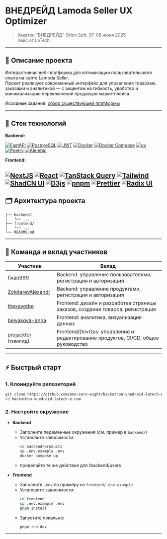 # ВНЕДРЕЙД Lamoda Seller UX Optimizer

> Хакатон "ВНЕДРЕЙД" Orion Soft, 07-08 июня 2025  
> Кейс от LaTech

---

## 📝 Описание проекта

Интерактивная веб-платформа для оптимизации пользовательского опыта на сайте Lamoda Seller.  
Проект реализует современный интерфейс для управления товарами, заказами и аналитикой — с акцентом на гибкость, удобство
и минимализацию переключений продавцов маркетплейса.

Исходные задания: [обзор существующей платформы](https://rutube.ru/video/58985673d2858fa058d0cbe67c891434/)

---

## 🚀 Стек технологий

**Backend:**

[![FastAPI][FastAPI]][FastAPI-url]
[![PostgreSQL][Postgres]][Postgres-url]
[![JWT][JWT]][JWT-url]
[![Docker][Docker]][Docker-url]
[![Docker Compose][Docker-Compose]][Docker-Compose-url]
[![uv][uv]][uv-url]
[![Poetry][Poetry]][Poetry-url]
[![Alembic][Alembic]][Alembic-url]

**Frontend:**

[![NextJS][Nextjs]][Next-url]
[![React][React]][React-url]
[![TanStack Query][react-query]][rq-url]
[![Tailwind][Tailwind CSS]][Tailwind-url]
[![ShadCN UI][Shadcnui]][shadcn-url]
[![D3js][D3js]][D3js-url]
[![pnpm][pnpm]][pnpm-url]
[![Prettier][prettier]][prettier-url]
[![Radix UI][RadixUI]][Radix-url]
---

## 🗂️ Архитектура проекта

```text
├── backend/
│   └── ...
├── frontend/
│   └── ...
└── README.md
```

---

## 👥 Команда и вклад участников

| Участник                                                        | Вклад                                                                            |
|------------------------------------------------------------------|----------------------------------------------------------------------------------|
| [fivan999](https://github.com/fivan999)                          | Backend: управление пользователями, регистрация и авторизация                     |
| [ZolotarevAlexandr](https://github.com/ZolotarevAlexandr)        | Backend: управление продуктами, регистрация и авторизация                        |
| [thexayotbe](https://github.com/thexayotbe)                      | Frontend: дизайн и разработка страницы заказов, создание товаров, регистрация    |
| [belyakova-anna](https://github.com/belyakova-anna)              | Frontend: аналитика, визуализация данных                                         |
| [projacktor](https://github.com/projacktor) (тимлид)             | Frontend/DevOps: управление и редактирование продуктов, CI/CD, общее руководство |

---

## ⚡ Быстрый старт

### 1. Клонируйте репозиторий

```bash
git clone https://github.com/one-zero-eight/hackathon-vnedraid-latech-e-com.git
cd hackathon-vnedraid-latech-e-com
```

### 2. Настройте окружение

- **Backend**
    - Заполните переменные окружения (см. пример в `backend/`)
    - Установите зависимости:
      ```bash
      cd backend/products
      cp .env.example .env
      docker compose up
      ```
    - проделайте те же действия для /backend/users


- **Frontend**
    - Заполните `.env` по примеру из `frontend/.env.example`
    - Установите зависимости:
      ```bash
      cd frontend
      cp .env.example .env
      pnpm install
      ```
    - Запустите локально:
      ```bash
      pnpm run dev
      ```

---

<!-- Бейджи -->

[FastAPI]: https://img.shields.io/badge/FastAPI-009688?style=for-the-badge&logo=fastapi&logoColor=white

[FastAPI-url]: https://fastapi.tiangolo.com/

[Postgres]: https://img.shields.io/badge/PostgreSQL-336791?style=for-the-badge&logo=postgresql&logoColor=white

[Postgres-url]: https://www.postgresql.org/

[JWT]: https://img.shields.io/badge/JWT-black?style=for-the-badge&logo=JSON%20web%20tokens

[JWT-url]: https://jwt.io/

[Docker]: https://img.shields.io/badge/Docker-2496ED?style=for-the-badge&logo=docker&logoColor=white

[Docker-url]: https://www.docker.com/

[Docker-Compose]: https://img.shields.io/badge/Docker_Compose-2496ED?style=for-the-badge&logo=docker&logoColor=white

[Docker-Compose-url]: https://docs.docker.com/compose/

[uv]: https://img.shields.io/badge/uv-000000?style=for-the-badge

[uv-url]: https://github.com/astral-sh/uv

[Poetry]: https://img.shields.io/badge/Poetry-60A5FA?style=for-the-badge&logo=python&logoColor=white

[Poetry-url]: https://python-poetry.org/

[Alembic]: https://img.shields.io/badge/Alembic-42B983?style=for-the-badge&logo=alembic&logoColor=white

[Alembic-url]: https://alembic.sqlalchemy.org/

[Nextjs]: https://img.shields.io/badge/Next.js-000000?style=for-the-badge&logo=next.js

[Next-url]: https://nextjs.org/

[React]: https://img.shields.io/badge/React-20232A?style=for-the-badge&logo=react&logoColor=61DAFB

[React-url]: https://react.dev/

[react-query]: https://img.shields.io/badge/TanStack_Query-FF4154?style=for-the-badge&logo=reactquery&logoColor=white

[rq-url]: https://tanstack.com/query/latest/docs/framework/react/overview

[Tailwind CSS]: https://img.shields.io/badge/Tailwind_CSS-06B6D4?style=for-the-badge&logo=tailwindcss&logoColor=white

[Tailwind-url]: https://tailwindcss.com/

[Shadcnui]: https://img.shields.io/badge/shadcn/ui-18181b?style=for-the-badge

[shadcn-url]: https://ui.shadcn.com/

[D3js]: https://img.shields.io/badge/D3.js-F9A03C?style=for-the-badge&logo=d3.js&logoColor=white

[D3js-url]: https://d3js.org/

[pnpm]: https://img.shields.io/badge/pnpm-F69220?style=for-the-badge&logo=pnpm&logoColor=white

[pnpm-url]: https://pnpm.io/

[prettier]: https://img.shields.io/badge/Prettier-F7BA3E?style=for-the-badge&logo=prettier&logoColor=white

[prettier-url]: https://prettier.io/

[RadixUI]: https://img.shields.io/badge/Radix_UI-0D0D0D?style=for-the-badge

[Radix-url]: https://www.radix-ui.com/